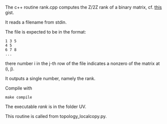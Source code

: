 The c++ routine rank.cpp computes the Z/2Z rank of a binary matrix, cf. [this](https://gist.github.com/numpde/9584779ad235c6ee19be7a6bb87e8af5) gist.

It reads a filename from stdin.

The file is expected to be in the format:

	1 3 5
	4 5 
	6 7 8
	...

there number i in the j-th row of the file indicates a nonzero of the matrix at (i, j).

It outputs a single number, namely the rank.

Compile with 

	make compile

The executable *rank* is in the folder UV.

This routine is called from topology_localcopy.py.
